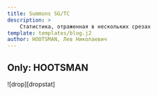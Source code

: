 ```yaml
---
title: Summons SG/TC
description: >
    Статистика, отраженная в нескольких срезах
template: templates/blog.j2
author: HOOTSMAN, Лев Николаевич
---
```


## Only: HOOTSMAN

![drop][dropstat]
